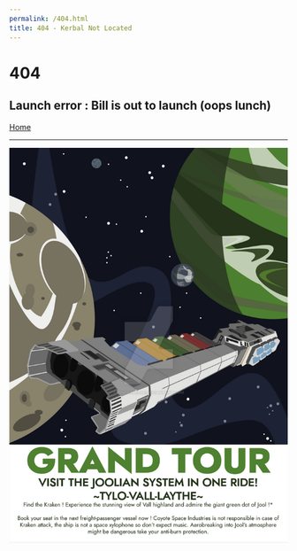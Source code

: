 ```yaml
---
permalink: /404.html
title: 404 - Kerbal Not Located
---
```


<!-- 404.md v1.0.0.0
PreciseManeuver! (KPM)
created: 01 Feb 2022
updated: 20 Feb 2022 -->

<script src="https://kit.fontawesome.com/0ea5493613.js" crossorigin="anonymous"></script>
<i class="fa fa-gear fa-spin fa-2x" style="color: firebrick"></i>

# 404

## Launch error : Bill is out to launch (oops lunch)

[Home](https://zer0kerbal.github.io/PreciseManeuver)

---

![Space Ground Tour by discoslelge](https://github.com/zer0Kerbal/JoolianDiscovery/blob/master/img/space-grand-tour-ksp-by-discoslelge-dbvxxbz-fullview.png?raw=true)

<!-- this file CC BY-NC-ND 3.0 Unported by zer0Kerbal -->